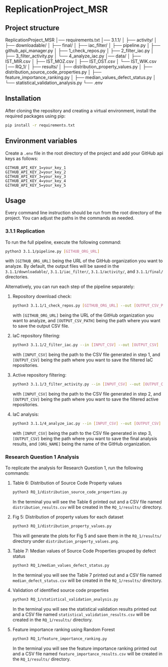 # ReplicationProject_MSR

## Project structure

ReplicationProject_MSR
│── requirements.txt
│── 3.1.1/
│   ├── activity/
│   ├── downloadable/
│   ├── final/
│   ├── iac_filter/
│   ├── pipeline.py
│   ├── github_api_manager.py
│   ├── 1_check_repos.py
│   ├── 2_filter_iac.py
│   ├── 3_filter_activity.py
│   └── 4_analyze_iac.py
│── data/
│   ├── IST_MIR.csv
│   ├── IST_MOZ.csv
│   ├── IST_OST.csv
│   └── IST_WIK.csv
│── RQ_1/
│   ├── results/
│   ├── distribution_property_values.py
│   ├── distribution_source_code_properties.py
│   ├── feature_importance_ranking.py
│   ├── median_values_defect_status.py
│   └── statistical_validation_analysis.py
└── .env

## Installation

After cloning the repository and creating a virtual environment, install the required packages using pip:

```bash
pip install -r requirements.txt
```

## Environment variables

Create a `.env` file in the root directory of the project and add your GitHub api keys as follows:

```
GITHUB_API_KEY_1=your_key_1
GITHUB_API_KEY_2=your_key_2
GITHUB_API_KEY_3=your_key_3
GITHUB_API_KEY_4=your_key_4
GITHUB_API_KEY_5=your_key_5
```

## Usage

Every command line instruction should be run from the root directory of the project. You can adjust the paths in the commands as needed.

### 3.1.1 Replication

To run the full pipeline, execute the following command:

```bash
python3 3.1.1/pipeline.py [GITHUB_ORG_URL]
```
with `[GITHUB_ORG_URL]` being the URL of the GitHub organization you want to analyze.
By default, the output files will be saved in the `3.1.1/downloadable/`, `3.1.1/iac_filter/`, `3.1.1/activity/`, and `3.1.1/final/` directories.

Alternatively, you can run each step of the pipeline separately:

1. Repository download check:
   ```bash
   python3 3.1.1/1_check_repos.py [GITHUB_ORG_URL] --out [OUTPUT_CSV_PATH]
   ```
    with `[GITHUB_ORG_URL]` being the URL of the GitHub organization you want to analyze, and `[OUTPUT_CSV_PATH]` being the path where you want to save the output CSV file.

2. IaC repository filtering:
   ```bash
   python3 3.1.1/2_filter_iac.py --in [INPUT_CSV] --out [OUTPUT_CSV]
    ```
    with `[INPUT_CSV]` being the path to the CSV file generated in step 1, and `[OUTPUT_CSV]` being the path where you want to save the filtered IaC repositories.

3. Active repository filtering:
    ```bash
    python3 3.1.1/3_filter_activity.py --in [INPUT_CSV] --out [OUTPUT_CSV]
    ```
    with `[INPUT_CSV]` being the path to the CSV file generated in step 2, and `[OUTPUT_CSV]` being the path where you want to save the filtered active repositories.

4. IaC analysis:
    ```bash
    python3 3.1.1/4_analyze_iac.py --in [INPUT_CSV] --out [OUTPUT_CSV] --org [ORG_NAME]
    ```
    with `[INPUT_CSV]` being the path to the CSV file generated in step 3, `[OUTPUT_CSV]` being the path where you want to save the final analysis results, and `[ORG_NAME]` being the name of the GitHub organization.

### Research Question 1 Analysis

To replicate the analysis for Research Question 1, run the following commands:

1. Table 6: Distribution of Source Code Property values
   ```bash
   python3 RQ_1/distribution_source_code_properties.py
   ```

    In the terminal you will see the Table 6 printed out and a CSV file named `distribution_results.csv` will be created in the `RQ_1/results/` directory.

2. Fig 5: Distribution of property values for each dataset
    ```bash
    python3 RQ_1/distribution_property_values.py
    ```
    This will generate the plots for Fig 5 and save them in the `RQ_1/results/` directory under `distribution_property_values.png`.

3. Table 7: Median values of Source Code Properties grouped by defect status
    ```bash
    python3 RQ_1/median_values_defect_status.py
    ```

    In the terminal you will see the Table 7 printed out and a CSV file named `median_defect_status.csv` will be created in the `RQ_1/results/` directory.

4. Validation of identified source code properties
    ```bash
    python3 RQ_1/statistical_validation_analysis.py
    ```

    In the terminal you will see the statistical validation results printed out and a CSV file named `statistical_validation_results.csv` will be created in the `RQ_1/results/` directory.

5. Feature importance ranking using Random Forest
    ```bash
    python3 RQ_1/feature_importance_ranking.py
    ```

    In the terminal you will see the feature importance ranking printed out and a CSV file named `feature_importance_results.csv` will be created in the `RQ_1/results/` directory.